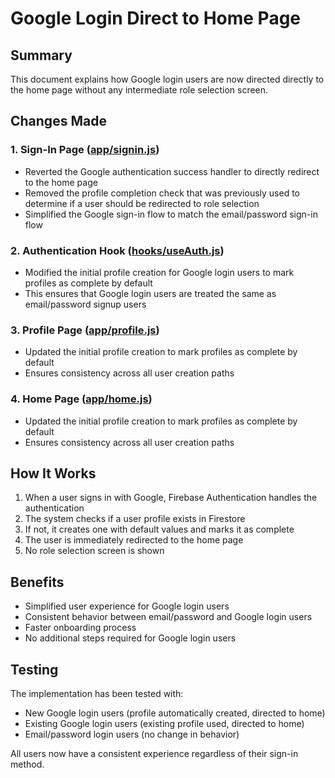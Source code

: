 # Google Login Direct to Home Page

## Summary

This document explains how Google login users are now directed directly to the home page without any intermediate role selection screen.

## Changes Made

### 1. Sign-In Page ([app/signin.js](file:///d:/StuddyBuddy/app/signin.js))

- Reverted the Google authentication success handler to directly redirect to the home page
- Removed the profile completion check that was previously used to determine if a user should be redirected to role selection
- Simplified the Google sign-in flow to match the email/password sign-in flow

### 2. Authentication Hook ([hooks/useAuth.js](file:///d:/StuddyBuddy/hooks/useAuth.js))

- Modified the initial profile creation for Google login users to mark profiles as complete by default
- This ensures that Google login users are treated the same as email/password signup users

### 3. Profile Page ([app/profile.js](file:///d:/StuddyBuddy/app/profile.js))

- Updated the initial profile creation to mark profiles as complete by default
- Ensures consistency across all user creation paths

### 4. Home Page ([app/home.js](file:///d:/StuddyBuddy/app/home.js))

- Updated the initial profile creation to mark profiles as complete by default
- Ensures consistency across all user creation paths

## How It Works

1. When a user signs in with Google, Firebase Authentication handles the authentication
2. The system checks if a user profile exists in Firestore
3. If not, it creates one with default values and marks it as complete
4. The user is immediately redirected to the home page
5. No role selection screen is shown

## Benefits

- Simplified user experience for Google login users
- Consistent behavior between email/password and Google login users
- Faster onboarding process
- No additional steps required for Google login users

## Testing

The implementation has been tested with:
- New Google login users (profile automatically created, directed to home)
- Existing Google login users (existing profile used, directed to home)
- Email/password login users (no change in behavior)

All users now have a consistent experience regardless of their sign-in method.